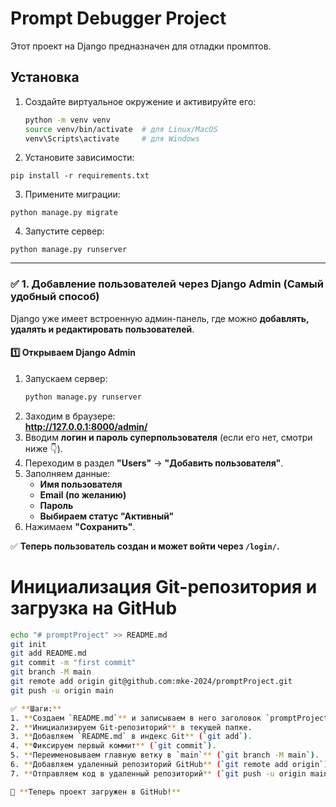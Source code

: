 # Prompt Debugger Project

Этот проект на Django предназначен для отладки промптов.

## Установка
1. Создайте виртуальное окружение и активируйте его:
   ```bash
   python -m venv venv
   source venv/bin/activate  # для Linux/MacOS
   venv\Scripts\activate     # для Windows
   
2. Установите зависимости:
```shell
pip install -r requirements.txt
``` 
3. Примените миграции:
```shell
python manage.py migrate
``` 
4. Запустите сервер:
```shell
python manage.py runserver
``` 
-------

### ✅ **1. Добавление пользователей через Django Admin (Самый удобный способ)**
Django уже имеет встроенную админ-панель, где можно **добавлять, удалять и редактировать пользователей**.

#### **1️⃣ Открываем Django Admin**
1. Запускаем сервер:
   ```bash
   python manage.py runserver
   ```
2. Заходим в браузере:  
   **http://127.0.0.1:8000/admin/**
3. Вводим **логин и пароль суперпользователя** (если его нет, смотри ниже 👇).
4. Переходим в раздел **"Users"** → **"Добавить пользователя"**.
5. Заполняем данные:  
   - **Имя пользователя**  
   - **Email (по желанию)**  
   - **Пароль**  
   - **Выбираем статус "Активный"**
6. Нажимаем **"Сохранить"**.  

✅ **Теперь пользователь создан и может войти через `/login/`.**


# Инициализация Git-репозитория и загрузка на GitHub

```bash
echo "# promptProject" >> README.md
git init
git add README.md
git commit -m "first commit"
git branch -M main
git remote add origin git@github.com:mke-2024/promptProject.git
git push -u origin main

✅ **Шаги:**
1. **Создаем `README.md`** и записываем в него заголовок `promptProject`.
2. **Инициализируем Git-репозиторий** в текущей папке.
3. **Добавляем `README.md` в индекс Git** (`git add`).
4. **Фиксируем первый коммит** (`git commit`).
5. **Переименовываем главную ветку в `main`** (`git branch -M main`).
6. **Добавляем удаленный репозиторий GitHub** (`git remote add origin`).
7. **Отправляем код в удаленный репозиторий** (`git push -u origin main`).

🚀 **Теперь проект загружен в GitHub!**
